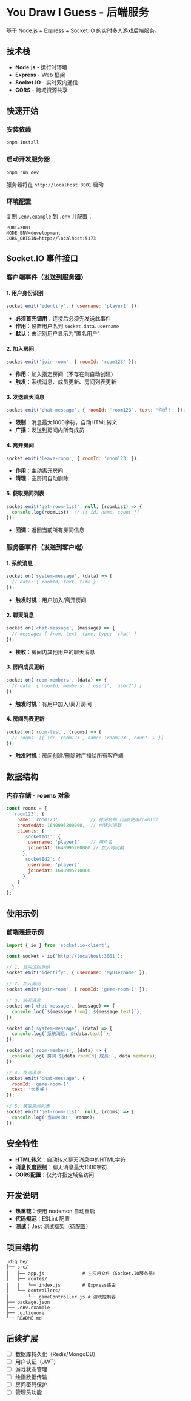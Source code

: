 # You Draw I Guess - 后端服务

基于 Node.js + Express + Socket.IO 的实时多人游戏后端服务。

## 技术栈

- **Node.js** - 运行时环境
- **Express** - Web 框架
- **Socket.IO** - 实时双向通信
- **CORS** - 跨域资源共享

## 快速开始

### 安装依赖
```bash
pnpm install
```

### 启动开发服务器
```bash
pnpm run dev
```

服务器将在 `http://localhost:3001` 启动

### 环境配置

复制 `.env.example` 到 `.env` 并配置：

```env
PORT=3001
NODE_ENV=development
CORS_ORIGIN=http://localhost:5173
```

## Socket.IO 事件接口

### 客户端事件（发送到服务器）

#### 1. 用户身份识别
```javascript
socket.emit('identify', { username: 'player1' });
```
- **必须首先调用**：连接后必须先发送此事件
- **作用**：设置用户名到 `socket.data.username`
- **默认**：未识别用户显示为"匿名用户"

#### 2. 加入房间
```javascript
socket.emit('join-room', { roomId: 'room123' });
```
- **作用**：加入指定房间（不存在则自动创建）
- **触发**：系统消息、成员更新、房间列表更新

#### 3. 发送聊天消息
```javascript
socket.emit('chat-message', { roomId: 'room123', text: '你好！' });
```
- **限制**：消息最大1000字符，自动HTML转义
- **广播**：发送到房间内所有成员

#### 4. 离开房间
```javascript
socket.emit('leave-room', { roomId: 'room123' });
```
- **作用**：主动离开房间
- **清理**：空房间自动删除

#### 5. 获取房间列表
```javascript
socket.emit('get-room-list', null, (roomList) => {
  console.log(roomList); // [{ id, name, count }]
});
```
- **回调**：返回当前所有房间信息

### 服务器事件（发送到客户端）

#### 1. 系统消息
```javascript
socket.on('system-message', (data) => {
  // data: { roomId, text, time }
});
```
- **触发时机**：用户加入/离开房间

#### 2. 聊天消息
```javascript
socket.on('chat-message', (message) => {
  // message: { from, text, time, type: 'chat' }
});
```
- **接收**：房间内其他用户的聊天消息

#### 3. 房间成员更新
```javascript
socket.on('room-members', (data) => {
  // data: { roomId, members: ['user1', 'user2'] }
});
```
- **触发时机**：有用户加入/离开房间

#### 4. 房间列表更新
```javascript
socket.on('room-list', (rooms) => {
  // rooms: [{ id: 'room123', name: 'room123', count: 2 }]
});
```
- **触发时机**：房间创建/删除时广播给所有客户端

## 数据结构

### 内存存储 - rooms 对象
```javascript
const rooms = {
  'room123': {
    name: 'room123',           // 房间名称（当前使用roomId）
    createdAt: 1640995200000,  // 创建时间戳
    clients: {
      'socketId1': {
        username: 'player1',   // 用户名
        joinedAt: 1640995200000 // 加入时间戳
      },
      'socketId2': {
        username: 'player2',
        joinedAt: 1640995210000
      }
    }
  }
};
```

## 使用示例

### 前端连接示例
```javascript
import { io } from 'socket.io-client';

const socket = io('http://localhost:3001');

// 1. 首先识别身份
socket.emit('identify', { username: 'MyUsername' });

// 2. 加入房间
socket.emit('join-room', { roomId: 'game-room-1' });

// 3. 监听消息
socket.on('chat-message', (message) => {
  console.log(`${message.from}: ${message.text}`);
});

socket.on('system-message', (data) => {
  console.log(`系统消息: ${data.text}`);
});

socket.on('room-members', (data) => {
  console.log(`房间 ${data.roomId} 成员:`, data.members);
});

// 4. 发送消息
socket.emit('chat-message', { 
  roomId: 'game-room-1', 
  text: '大家好！' 
});

// 5. 获取房间列表
socket.emit('get-room-list', null, (rooms) => {
  console.log('当前房间:', rooms);
});
```

## 安全特性

- **HTML转义**：自动转义聊天消息中的HTML字符
- **消息长度限制**：聊天消息最大1000字符
- **CORS配置**：仅允许指定域名访问

## 开发说明

- **热重载**：使用 nodemon 自动重启
- **代码规范**：ESLint 配置
- **测试**：Jest 测试框架（待配置）

## 项目结构

```
udig_be/
├── src/
│   ├── app.js              # 主应用文件（Socket.IO服务器）
│   ├── routes/
│   │   └── index.js        # Express路由
│   └── controllers/
│       └── gameController.js # 游戏控制器
├── package.json
├── .env.example
├── .gitignore
└── README.md
```

## 后续扩展

- [ ] 数据库持久化（Redis/MongoDB）
- [ ] 用户认证（JWT）
- [ ] 游戏状态管理
- [ ] 绘画数据传输
- [ ] 房间密码保护
- [ ] 管理员功能